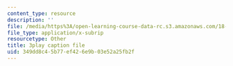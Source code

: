 ```yaml
---
content_type: resource
description: ''
file: /media/https%3A/open-learning-course-data-rc.s3.amazonaws.com/18-03sc-differential-equations-fall-2011/349dd8c45b77ef426e9b03e52a25fb2f_heBvViSi9xQ.srt
file_type: application/x-subrip
resourcetype: Other
title: 3play caption file
uid: 349dd8c4-5b77-ef42-6e9b-03e52a25fb2f
---
```

